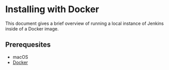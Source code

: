 # Installing with Docker
This document gives a brief overview of running a local instance of Jenkins inside of a Docker image.

## Prerequesites
- macOS
- [Docker](https://docs.docker.com/docker-for-mac/install/)

